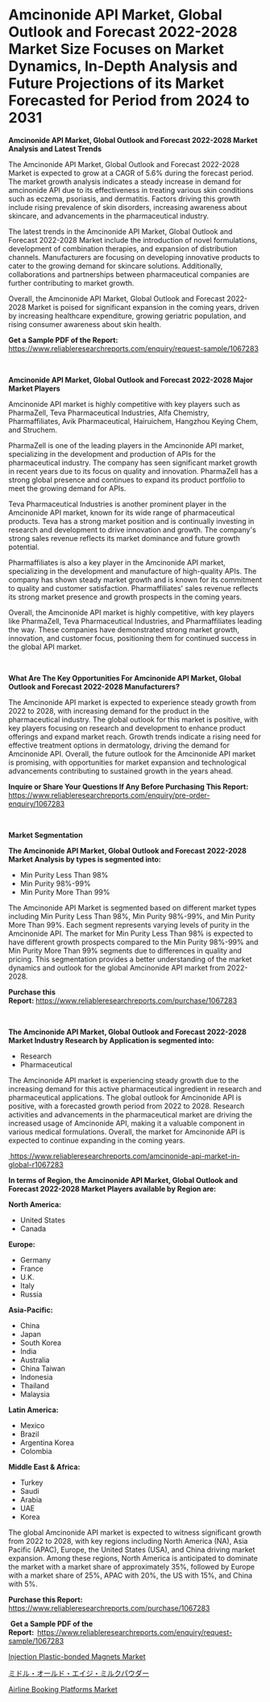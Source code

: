 <p><h1>Amcinonide API Market, Global Outlook and Forecast 2022-2028 Market Size Focuses on Market Dynamics, In-Depth Analysis and Future Projections of its Market Forecasted for Period from 2024 to 2031</h1></p><p><strong>Amcinonide API Market, Global Outlook and Forecast 2022-2028 Market Analysis and Latest Trends</strong></p>
<p><p>The Amcinonide API Market, Global Outlook and Forecast 2022-2028 Market is expected to grow at a CAGR of 5.6% during the forecast period. The market growth analysis indicates a steady increase in demand for amcinonide API due to its effectiveness in treating various skin conditions such as eczema, psoriasis, and dermatitis. Factors driving this growth include rising prevalence of skin disorders, increasing awareness about skincare, and advancements in the pharmaceutical industry.</p><p>The latest trends in the Amcinonide API Market, Global Outlook and Forecast 2022-2028 Market include the introduction of novel formulations, development of combination therapies, and expansion of distribution channels. Manufacturers are focusing on developing innovative products to cater to the growing demand for skincare solutions. Additionally, collaborations and partnerships between pharmaceutical companies are further contributing to market growth.</p><p>Overall, the Amcinonide API Market, Global Outlook and Forecast 2022-2028 Market is poised for significant expansion in the coming years, driven by increasing healthcare expenditure, growing geriatric population, and rising consumer awareness about skin health.</p></p>
<p><strong>Get a Sample PDF of the Report:&nbsp;</strong> <a href="https://www.reliableresearchreports.com/enquiry/request-sample/1067283">https://www.reliableresearchreports.com/enquiry/request-sample/1067283</a></p>
<p>&nbsp;</p>
<p><strong>Amcinonide API Market, Global Outlook and Forecast 2022-2028 Major Market Players</strong></p>
<p><p>Amcinonide API market is highly competitive with key players such as PharmaZell, Teva Pharmaceutical Industries, Alfa Chemistry, Pharmaffiliates, Avik Pharmaceutical, Hairuichem, Hangzhou Keying Chem, and Struchem. </p><p>PharmaZell is one of the leading players in the Amcinonide API market, specializing in the development and production of APIs for the pharmaceutical industry. The company has seen significant market growth in recent years due to its focus on quality and innovation. PharmaZell has a strong global presence and continues to expand its product portfolio to meet the growing demand for APIs.</p><p>Teva Pharmaceutical Industries is another prominent player in the Amcinonide API market, known for its wide range of pharmaceutical products. Teva has a strong market position and is continually investing in research and development to drive innovation and growth. The company's strong sales revenue reflects its market dominance and future growth potential.</p><p>Pharmaffiliates is also a key player in the Amcinonide API market, specializing in the development and manufacture of high-quality APIs. The company has shown steady market growth and is known for its commitment to quality and customer satisfaction. Pharmaffiliates' sales revenue reflects its strong market presence and growth prospects in the coming years.</p><p>Overall, the Amcinonide API market is highly competitive, with key players like PharmaZell, Teva Pharmaceutical Industries, and Pharmaffiliates leading the way. These companies have demonstrated strong market growth, innovation, and customer focus, positioning them for continued success in the global API market.</p></p>
<p>&nbsp;</p>
<p><strong>What Are The Key Opportunities For Amcinonide API Market, Global Outlook and Forecast 2022-2028 Manufacturers?</strong></p>
<p><p>The Amcinonide API market is expected to experience steady growth from 2022 to 2028, with increasing demand for the product in the pharmaceutical industry. The global outlook for this market is positive, with key players focusing on research and development to enhance product offerings and expand market reach. Growth trends indicate a rising need for effective treatment options in dermatology, driving the demand for Amcinonide API. Overall, the future outlook for the Amcinonide API market is promising, with opportunities for market expansion and technological advancements contributing to sustained growth in the years ahead.</p></p>
<p><strong>Inquire or Share Your Questions If Any Before Purchasing This Report:</strong> <a href="https://www.reliableresearchreports.com/enquiry/pre-order-enquiry/1067283">https://www.reliableresearchreports.com/enquiry/pre-order-enquiry/1067283</a></p>
<p>&nbsp;</p>
<p><strong>Market Segmentation</strong></p>
<p><strong>The Amcinonide API Market, Global Outlook and Forecast 2022-2028 Market Analysis by types is segmented into:</strong></p>
<p><ul><li>Min Purity Less Than 98%</li><li>Min Purity 98%-99%</li><li>Min Purity More Than 99%</li></ul></p>
<p><p>The Amcinonide API Market is segmented based on different market types including Min Purity Less Than 98%, Min Purity 98%-99%, and Min Purity More Than 99%. Each segment represents varying levels of purity in the Amcinonide API. The market for Min Purity Less Than 98% is expected to have different growth prospects compared to the Min Purity 98%-99% and Min Purity More Than 99% segments due to differences in quality and pricing. This segmentation provides a better understanding of the market dynamics and outlook for the global Amcinonide API market from 2022-2028.</p></p>
<p><strong>Purchase this Report:&nbsp;</strong><a href="https://www.reliableresearchreports.com/purchase/1067283">https://www.reliableresearchreports.com/purchase/1067283</a></p>
<p>&nbsp;</p>
<p><strong>The Amcinonide API Market, Global Outlook and Forecast 2022-2028 Market Industry Research by Application is segmented into:</strong></p>
<p><ul><li>Research</li><li>Pharmaceutical</li></ul></p>
<p><p>The Amcinonide API market is experiencing steady growth due to the increasing demand for this active pharmaceutical ingredient in research and pharmaceutical applications. The global outlook for Amcinonide API is positive, with a forecasted growth period from 2022 to 2028. Research activities and advancements in the pharmaceutical market are driving the increased usage of Amcinonide API, making it a valuable component in various medical formulations. Overall, the market for Amcinonide API is expected to continue expanding in the coming years.</p></p>
<p><a href="https://www.reliableresearchreports.com/amcinonide-api-market-in-global-r1067283">&nbsp;https://www.reliableresearchreports.com/amcinonide-api-market-in-global-r1067283</a></p>
<p><strong>In terms of Region, the Amcinonide API Market, Global Outlook and Forecast 2022-2028 Market Players available by Region are:</strong></p>
<p>
    <p> <strong> North America: </strong>
        <ul>
            <li>United States</li>
            <li>Canada</li>
        </ul>
        </p> 
    <p> <strong> Europe: </strong>
        <ul>
            <li>Germany</li>
            <li>France</li>
            <li>U.K.</li>
            <li>Italy</li>
            <li>Russia</li>
        </ul>
        </p> 
    <p> <strong> Asia-Pacific: </strong>
        <ul>
            <li>China</li>
            <li>Japan</li>
            <li>South Korea</li>
            <li>India</li>
            <li>Australia</li>
            <li>China Taiwan</li>
            <li>Indonesia</li>
            <li>Thailand</li>
            <li>Malaysia</li>
        </ul>
        </p> 
    <p> <strong> Latin America: </strong>
        <ul>
            <li>Mexico</li>
            <li>Brazil</li>
            <li>Argentina Korea</li>
            <li>Colombia</li>
        </ul>
        </p> 
    <p> <strong> Middle East & Africa: </strong>
        <ul>
            <li>Turkey</li>
            <li>Saudi</li>
            <li>Arabia</li>
            <li>UAE</li>
            <li>Korea</li>
        </ul>
    </p>
    </p>
<p><p>The global Amcinonide API market is expected to witness significant growth from 2022 to 2028, with key regions including North America (NA), Asia Pacific (APAC), Europe, the United States (USA), and China driving market expansion. Among these regions, North America is anticipated to dominate the market with a market share of approximately 35%, followed by Europe with a market share of 25%, APAC with 20%, the US with 15%, and China with 5%.</p></p>
<p><strong>Purchase this Report: </strong><a href="https://www.reliableresearchreports.com/purchase/1067283">https://www.reliableresearchreports.com/purchase/1067283</a></p>
<p>&nbsp;<strong>Get a Sample PDF of the Report:&nbsp;&nbsp;</strong><a href="https://www.reliableresearchreports.com/enquiry/request-sample/1067283">https://www.reliableresearchreports.com/enquiry/request-sample/1067283</a></p>
<p><strong></strong></p>
<p><p><a href="https://view.publitas.com/reportprime-1/injection-plastic-bonded-magnets-market-share-evolution-and-market-growth-trends-2024-2031/">Injection Plastic-bonded Magnets Market</a></p><p><a href="https://github.com/AhmadMann1950/Market-Research-Report-List-1/blob/main/739741586550.md">ミドル・オールド・エイジ・ミルクパウダー</a></p><p><a href="https://www.linkedin.com/pulse/airline-booking-platforms-market-research-report-its-history-3jhqf">Airline Booking Platforms Market</a></p></p>